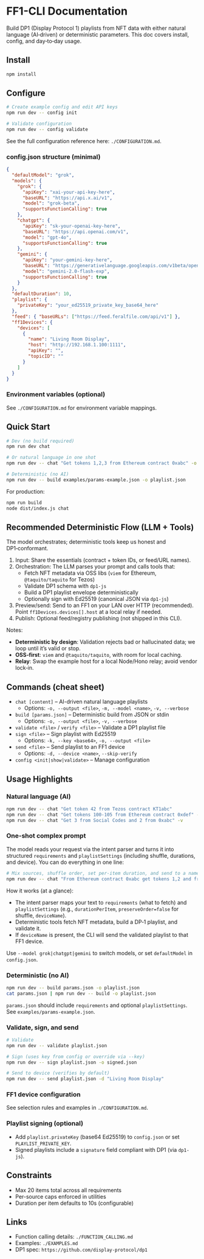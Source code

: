 # FF1-CLI Documentation

Build DP1 (Display Protocol 1) playlists from NFT data with either natural language (AI‑driven) or deterministic parameters. This doc covers install, config, and day‑to‑day usage.

## Install

```bash
npm install
```

## Configure

```bash
# Create example config and edit API keys
npm run dev -- config init

# Validate configuration
npm run dev -- config validate
```

See the full configuration reference here: `./CONFIGURATION.md`.

### config.json structure (minimal)

```json
{
  "defaultModel": "grok",
  "models": {
    "grok": {
      "apiKey": "xai-your-api-key-here",
      "baseURL": "https://api.x.ai/v1",
      "model": "grok-beta",
      "supportsFunctionCalling": true
    },
    "chatgpt": {
      "apiKey": "sk-your-openai-key-here",
      "baseURL": "https://api.openai.com/v1",
      "model": "gpt-4o",
      "supportsFunctionCalling": true
    },
    "gemini": {
      "apiKey": "your-gemini-key-here",
      "baseURL": "https://generativelanguage.googleapis.com/v1beta/openai/",
      "model": "gemini-2.0-flash-exp",
      "supportsFunctionCalling": true
    }
  },
  "defaultDuration": 10,
  "playlist": {
    "privateKey": "your_ed25519_private_key_base64_here"
  },
  "feed": { "baseURLs": ["https://feed.feralfile.com/api/v1"] },
  "ff1Devices": {
    "devices": [
      {
        "name": "Living Room Display",
        "host": "http://192.168.1.100:1111",
        "apiKey": "",
        "topicID": ""
      }
    ]
  }
}
```

### Environment variables (optional)

See `./CONFIGURATION.md` for environment variable mappings.

## Quick Start

```bash
# Dev (no build required)
npm run dev chat

# Or natural language in one shot
npm run dev -- chat "Get tokens 1,2,3 from Ethereum contract 0xabc" -o playlist.json

# Deterministic (no AI)
npm run dev -- build examples/params-example.json -o playlist.json
```

For production:

```bash
npm run build
node dist/index.js chat
```

## Recommended Deterministic Flow (LLM + Tools)

The model orchestrates; deterministic tools keep us honest and DP1‑conformant.

1. Input: Share the essentials (contract + token IDs, or feed/URL names).
2. Orchestration: The LLM parses your prompt and calls tools that:
   - Fetch NFT metadata via OSS libs (`viem` for Ethereum, `@taquito/taquito` for Tezos)
   - Validate DP1 schema with `dp1-js`
   - Build a DP1 playlist envelope deterministically
   - Optionally sign with Ed25519 (canonical JSON via `dp1-js`)
3. Preview/send: Send to an FF1 on your LAN over HTTP (recommended). Point `ff1Devices.devices[].host` at a local relay if needed.
4. Publish: Optional feed/registry publishing (not shipped in this CLI).

Notes:
- **Deterministic by design**: Validation rejects bad or hallucinated data; we loop until it’s valid or stop.
- **OSS‑first**: `viem` and `@taquito/taquito`, with room for local caching.
- **Relay**: Swap the example host for a local Node/Hono relay; avoid vendor lock‑in.

## Commands (cheat sheet)

- `chat [content]` – AI-driven natural language playlists
  - Options: `-o, --output <file>`, `-m, --model <name>`, `-v, --verbose`
- `build [params.json]` – Deterministic build from JSON or stdin
  - Options: `-o, --output <file>`, `-v, --verbose`
- `validate <file>` / `verify <file>` – Validate a DP1 playlist file
- `sign <file>` – Sign playlist with Ed25519
  - Options: `-k, --key <base64>`, `-o, --output <file>`
- `send <file>` – Send playlist to an FF1 device
  - Options: `-d, --device <name>`, `--skip-verify`
- `config <init|show|validate>` – Manage configuration

## Usage Highlights

### Natural language (AI)

```bash
npm run dev -- chat "Get token 42 from Tezos contract KT1abc"
npm run dev -- chat "Get tokens 100-105 from Ethereum contract 0xdef" -o playlist.json
npm run dev -- chat "Get 3 from Social Codes and 2 from 0xabc" -v
```

### One-shot complex prompt

The model reads your request via the intent parser and turns it into structured `requirements` and `playlistSettings` (including shuffle, durations, and device). You can do everything in one line:

```bash
# Mix sources, shuffle order, set per-item duration, and send to a named device
npm run dev -- chat "From Ethereum contract 0xabc get tokens 1,2 and from Tezos KT1xyz get token 42; shuffle the order; 7 seconds per item; send to device 'Living Room Display'." -o playlist.json -v
```

How it works (at a glance):
- The intent parser maps your text to `requirements` (what to fetch) and `playlistSettings` (e.g., `durationPerItem`, `preserveOrder=false` for shuffle, `deviceName`).
- Deterministic tools fetch NFT metadata, build a DP‑1 playlist, and validate it.
- If `deviceName` is present, the CLI will send the validated playlist to that FF1 device.

Use `--model grok|chatgpt|gemini` to switch models, or set `defaultModel` in `config.json`.

### Deterministic (no AI)

```bash
npm run dev -- build params.json -o playlist.json
cat params.json | npm run dev -- build -o playlist.json
```

`params.json` should include `requirements` and optional `playlistSettings`. See `examples/params-example.json`.

### Validate, sign, and send

```bash
# Validate
npm run dev -- validate playlist.json

# Sign (uses key from config or override via --key)
npm run dev -- sign playlist.json -o signed.json

# Send to device (verifies by default)
npm run dev -- send playlist.json -d "Living Room Display"
```

### FF1 device configuration

See selection rules and examples in `./CONFIGURATION.md`.

### Playlist signing (optional)

- Add `playlist.privateKey` (base64 Ed25519) to `config.json` or set `PLAYLIST_PRIVATE_KEY`.
- Signed playlists include a `signature` field compliant with DP1 (via `dp1-js`).

## Constraints

- Max 20 items total across all requirements
- Per-source caps enforced in utilities
- Duration per item defaults to 10s (configurable)

## Links

- Function calling details: `./FUNCTION_CALLING.md`
- Examples: `./EXAMPLES.md`
- DP1 spec: `https://github.com/display-protocol/dp1`



